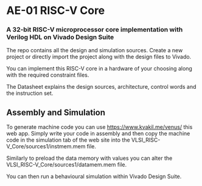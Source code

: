 # AE-01 RISC-V Core
### A 32-bit RISC-V microprocessor core implementation with Verilog HDL on Vivado Design Suite

The repo contains all the design and simulation sources. Create a new project or directly import the project along with the design files to Vivado.

You can implement this RISC-V core in a hardware of your choosing along with the required constraint files.

The Datasheet explains the design sources, architecture, control words and the instruction set.

## Assembly and Simulation

To generate machine code you can use https://www.kvakil.me/venus/ this web app.
Simply write your code in assembly and then copy the machine code in the simulation tab of the web site into the VLSI_RISC-V_Core/sources1/instmem.mem file.

Similarly to preload the data memory with values you can alter the VLSI_RISC-V_Core/sources1/datamem.mem file.

You can then run a behavioural simulation within Vivado Design Suite.
